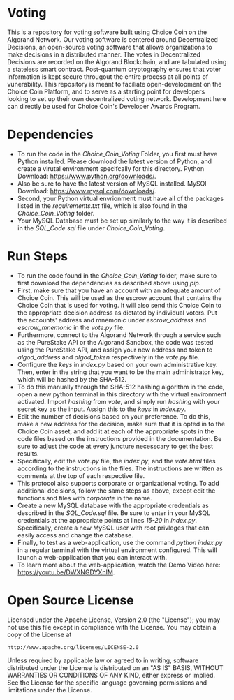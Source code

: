 # Voting
This is a repository for voting software built using Choice Coin on the Algorand Network. Our voting software is centered around Decentralized Decisions, an open-source voting software that allows organizations to make decisions in a distributed manner. The votes in Decentralized Decisions
are recorded on the Algorand Blockchain, and are tabulated using a stateless smart contract. Post-quantum cryptography ensures that voter information is kept secure througout the entire process at all points of vunerability. This repository is meant to faciliate open-development on the Choice Coin Platform, and to serve as a starting point for developers looking to set up their own decentralized voting network. Development here can directly be used for Choice Coin's Developer Awards Program.



# Dependencies
- To run the code in the *Choice_Coin_Voting* Folder, you first must have Python installed. Please download the latest version of Python, and create a virutal environment specifcally for this directory. Python Download: https://www.python.org/downloads/.
- Also be sure to have the latest version of MySQL installed. MySQl Download: https://www.mysql.com/downloads/.
- Second, your Python virtual envrionment must have all of the packages listed in the *requirements.txt* file, which is also found in the *Choice_Coin_Voting* folder.
- Your MySQL Database must be set up similarly to the way it is described in the *SQL_Code.sql* file under *Choice_Coin_Voting*.

# Run Steps
- To run the code found in the *Choice_Coin_Voting* folder, make sure to first download the dependencies as described above using *pip*.
- First, make sure that you have an account with an adequate amount of Choice Coin. This will be used as the escrow account that contains the Choice Coin that is used for voting. It will also send this Choice Coin to the appropriate decision address as dictated by individual voters. Put the accounts' address and mnemonic under *escrow_address* and *escrow_mnemonic* in the *vote.py* file.
- Furthermore, connect to the Algorand Network through a service such as the PureStake API or the Algorand Sandbox, the code was tested using the PureStake API, and assign your new address and token to *algod_address* and *algod_token* respectively in the *vote.py* file.
- Configure the *keys* in *index.py* based on your own administrative key. Then, enter in  the string that you want to be the main administrator key, which will be hashed by the SHA-512.
- To do this manually through the SHA-512 hashing algorithm in the code, open a new python terminal in this directory with the virtual environment activated. Import *hashing* from *vote*, and simply run *hashing* with your secret key as the input. Assign this to the *keys* in *index.py*.
- Edit the number of decisions based on your preference. To do this, make a new address for the decision, make sure that it is opted in to the Choice Coin asset, and add it at each of the appropriate spots in the code files based on the instructions provided in the documentation. Be sure to adjust the code at every juncture necesscary to get the best results.
- Specifically, edit the *vote.py* file, the *index.py*, and the *vote.html* files according to the instructions in the files. The instructions are written as comments at the top of each respective file.
- This protocol also supports corporate or organizational voting. To add additional decisions, follow the same steps as above, except edit the functions and files with *corporate* in the name.
- Create a new MySQL database with the appropriate credentials as described in the *SQL_Code.sql* file. Be sure to enter in your MySQL credentials at the appropriate points at lines *15-20* in *index.py*. Specifically, create a new MySQL user with root privleges that can easily access and change the database.  
- Finally, to test as a web-application, use the command *python index.py* in a regular terminal with the virtual environment configured. This will launch a web-application that you can interact with.
- To learn more about the web-application, watch the Demo Video here: https://youtu.be/DWXNGDYXnIM.

# Open Source License

Licensed under the Apache License, Version 2.0 (the "License");
you may not use this file except in compliance with the License.
You may obtain a copy of the License at

    http://www.apache.org/licenses/LICENSE-2.0

Unless required by applicable law or agreed to in writing, software
distributed under the License is distributed on an "AS IS" BASIS,
WITHOUT WARRANTIES OR CONDITIONS OF ANY KIND, either express or implied.
See the License for the specific language governing permissions and
limitations under the License.
